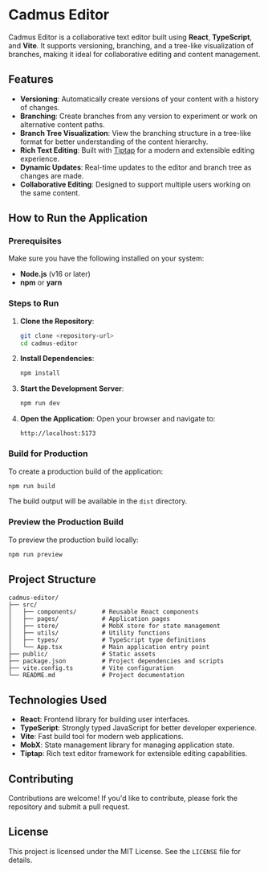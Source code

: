 # Cadmus Editor

Cadmus Editor is a collaborative text editor built using **React**, **TypeScript**, and **Vite**. It supports versioning, branching, and a tree-like visualization of branches, making it ideal for collaborative editing and content management.

## Features

- **Versioning**: Automatically create versions of your content with a history of changes.
- **Branching**: Create branches from any version to experiment or work on alternative content paths.
- **Branch Tree Visualization**: View the branching structure in a tree-like format for better understanding of the content hierarchy.
- **Rich Text Editing**: Built with [Tiptap](https://tiptap.dev/) for a modern and extensible editing experience.
- **Dynamic Updates**: Real-time updates to the editor and branch tree as changes are made.
- **Collaborative Editing**: Designed to support multiple users working on the same content.

## How to Run the Application

### Prerequisites

Make sure you have the following installed on your system:

- **Node.js** (v16 or later)
- **npm** or **yarn**

### Steps to Run

1. **Clone the Repository**:

   ```bash
   git clone <repository-url>
   cd cadmus-editor
   ```

2. **Install Dependencies**:

   ```bash
   npm install
   ```

3. **Start the Development Server**:

   ```bash
   npm run dev
   ```

4. **Open the Application**:
   Open your browser and navigate to:
   ```
   http://localhost:5173
   ```

### Build for Production

To create a production build of the application:

```bash
npm run build
```

The build output will be available in the `dist` directory.

### Preview the Production Build

To preview the production build locally:

```bash
npm run preview
```

## Project Structure

```
cadmus-editor/
├── src/
│   ├── components/       # Reusable React components
│   ├── pages/            # Application pages
│   ├── store/            # MobX store for state management
│   ├── utils/            # Utility functions
│   ├── types/            # TypeScript type definitions
│   └── App.tsx           # Main application entry point
├── public/               # Static assets
├── package.json          # Project dependencies and scripts
├── vite.config.ts        # Vite configuration
└── README.md             # Project documentation
```

## Technologies Used

- **React**: Frontend library for building user interfaces.
- **TypeScript**: Strongly typed JavaScript for better developer experience.
- **Vite**: Fast build tool for modern web applications.
- **MobX**: State management library for managing application state.
- **Tiptap**: Rich text editor framework for extensible editing capabilities.

## Contributing

Contributions are welcome! If you'd like to contribute, please fork the repository and submit a pull request.

## License

This project is licensed under the MIT License. See the `LICENSE` file for details.
